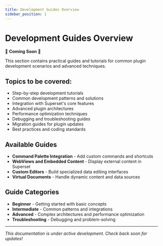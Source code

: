 ```yaml
---
title: Development Guides Overview
sidebar_position: 1
---
```


<!--
Licensed to the Apache Software Foundation (ASF) under one
or more contributor license agreements.  See the NOTICE file
distributed with this work for additional information
regarding copyright ownership.  The ASF licenses this file
to you under the Apache License, Version 2.0 (the
"License"); you may not use this file except in compliance
with the License.  You may obtain a copy of the License at

  http://www.apache.org/licenses/LICENSE-2.0

Unless required by applicable law or agreed to in writing,
software distributed under the License is distributed on an
"AS IS" BASIS, WITHOUT WARRANTIES OR CONDITIONS OF ANY
KIND, either express or implied.  See the License for the
specific language governing permissions and limitations
under the License.
-->

# Development Guides Overview

🚧 **Coming Soon** 🚧

This section contains practical guides and tutorials for common plugin development scenarios and advanced techniques.

## Topics to be covered:

- Step-by-step development tutorials
- Common development patterns and solutions
- Integration with Superset's core features
- Advanced plugin architectures
- Performance optimization techniques
- Debugging and troubleshooting guides
- Migration guides for plugin updates
- Best practices and coding standards

## Available Guides

- **Command Palette Integration** - Add custom commands and shortcuts
- **WebViews and Embedded Content** - Display external content in Superset
- **Custom Editors** - Build specialized data editing interfaces
- **Virtual Documents** - Handle dynamic content and data sources

## Guide Categories

- **Beginner** - Getting started with basic concepts
- **Intermediate** - Common patterns and integrations
- **Advanced** - Complex architectures and performance optimization
- **Troubleshooting** - Debugging and problem-solving

---

*This documentation is under active development. Check back soon for updates!*
